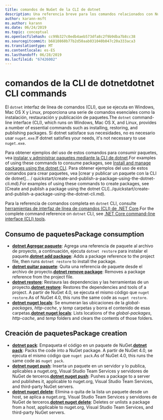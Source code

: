 ```yaml
---
title: comandos de NuGet de la CLI de dotnet
description: Una referencia breve para los comandos relacionados con NuGet mediante la interfaz de línea de comandos de dotnet.
author: karann-msft
ms.author: karann
ms.date: 06/24/2019
ms.topic: conceptual
ms.openlocfilehash: cc99b327c0edb4aeb573dfa8c2f9b9dba7b8cc38
ms.sourcegitcommit: b6810860b77b2d50aab031040b047c20a333aca3
ms.translationtype: MT
ms.contentlocale: es-ES
ms.lasthandoff: 06/28/2019
ms.locfileid: "67426002"
---
```

# <a name="dotnet-cli-commands"></a><span data-ttu-id="89077-103">comandos de la CLI de dotnet</span><span class="sxs-lookup"><span data-stu-id="89077-103">dotnet CLI commands</span></span>

<span data-ttu-id="89077-104">El `dotnet` interfaz de línea de comandos (CLI), que se ejecuta en Windows, Mac OS X y Linux, proporciona una serie de comandos esenciales como la instalación, restauración y publicación de paquetes.</span><span class="sxs-lookup"><span data-stu-id="89077-104">The `dotnet` command-line interface (CLI), which runs on Windows, Mac OS X, and Linux, provides a number of essential commands such as installing, restoring, and publishing packages.</span></span> <span data-ttu-id="89077-105">Si dotnet satisface sus necesidades, no es necesario usar `nuget.exe`.</span><span class="sxs-lookup"><span data-stu-id="89077-105">If dotnet satisfies your needs, it's not necessary to use `nuget.exe`.</span></span>

<span data-ttu-id="89077-106">Para obtener ejemplos del uso de estos comandos para consumir paquetes, vea [instalar y administrar paquetes mediante la CLI de dotnet](../consume-packages/install-use-packages-dotnet-cli.md).</span><span class="sxs-lookup"><span data-stu-id="89077-106">For examples of using these commands to consume packages, see [Install and manage packages using the dotnet CLI](../consume-packages/install-use-packages-dotnet-cli.md).</span></span> <span data-ttu-id="89077-107">Para obtener ejemplos del uso de estos comandos para crear paquetes, vea [crear y publicar un paquete con la CLI de dotnet]... / quickstart/create-and-publish-a-package-using-the-dotnet-cli.md).</span><span class="sxs-lookup"><span data-stu-id="89077-107">For examples of using these commands to create packages, see [Create and publish a package using the dotnet CLI]../quickstart/create-and-publish-a-package-using-the-dotnet-cli.md).</span></span>

<span data-ttu-id="89077-108">Para la referencia de comandos completa en `dotnet` CLI, consulte [herramientas de interfaz de línea de comandos (CLI) de .NET Core](/dotnet/core/tools/?tabs=netcore2x).</span><span class="sxs-lookup"><span data-stu-id="89077-108">For the complete command reference on `dotnet` CLI, see [.NET Core command-line interface (CLI) tools](/dotnet/core/tools/?tabs=netcore2x).</span></span>

## <a name="package-consumption"></a><span data-ttu-id="89077-109">Consumo de paquetes</span><span class="sxs-lookup"><span data-stu-id="89077-109">Package consumption</span></span>

- <span data-ttu-id="89077-110">[**dotnet Agregar paquete**](/dotnet/core/tools/dotnet-add-package): Agrega una referencia de paquete al archivo de proyecto, a continuación, ejecuta `dotnet restore` para instalar el paquete.</span><span class="sxs-lookup"><span data-stu-id="89077-110">[**dotnet add package**](/dotnet/core/tools/dotnet-add-package): Adds a package reference to the project file, then runs `dotnet restore` to install the package.</span></span>
- <span data-ttu-id="89077-111">[**dotnet quitar paquete**](/dotnet/core/tools/dotnet-remove-package): Quita una referencia de paquete desde el archivo de proyecto.</span><span class="sxs-lookup"><span data-stu-id="89077-111">[**dotnet remove package**](/dotnet/core/tools/dotnet-remove-package): Removes a package reference from the project file.</span></span>
- <span data-ttu-id="89077-112">[**dotnet restore**](/dotnet/core/tools/dotnet-restore?tabs=netcore2x): Restaura las dependencias y las herramientas de un proyecto.</span><span class="sxs-lookup"><span data-stu-id="89077-112">[**dotnet restore**](/dotnet/core/tools/dotnet-restore?tabs=netcore2x): Restores the dependencies and tools of a project.</span></span> <span data-ttu-id="89077-113">A partir de NuGet 4.0, se ejecuta el mismo código que `nuget restore`.</span><span class="sxs-lookup"><span data-stu-id="89077-113">As of NuGet 4.0, this runs the same code as `nuget restore`.</span></span>
- <span data-ttu-id="89077-114">[**dotnet nuget locals**](/dotnet/core/tools/dotnet-nuget-locals): Se enumeran las ubicaciones de la *global-packages*, *http-cache*, y *temp* carpetas y borra el contenido de esas carpetas.</span><span class="sxs-lookup"><span data-stu-id="89077-114">[**dotnet nuget locals**](/dotnet/core/tools/dotnet-nuget-locals): Lists locations of the *global-packages*, *http-cache*, and *temp* folders and clears the contents of those folders.</span></span>

## <a name="package-creation"></a><span data-ttu-id="89077-115">Creación de paquetes</span><span class="sxs-lookup"><span data-stu-id="89077-115">Package creation</span></span>

- <span data-ttu-id="89077-116">[**dotnet pack**](/dotnet/core/tools/dotnet-pack?tabs=netcore2x): Empaqueta el código en un paquete de NuGet.</span><span class="sxs-lookup"><span data-stu-id="89077-116">[**dotnet pack**](/dotnet/core/tools/dotnet-pack?tabs=netcore2x): Packs the code into a NuGet package.</span></span> <span data-ttu-id="89077-117">A partir de NuGet 4.0, se ejecuta el mismo código que `nuget pack`.</span><span class="sxs-lookup"><span data-stu-id="89077-117">As of NuGet 4.0, this runs the same code as `nuget pack`.</span></span>
- <span data-ttu-id="89077-118">[**dotnet nuget push**](/dotnet/core/tools/dotnet-nuget-push): Inserta un paquete en un servidor y lo publica, aplicables a nuget.org, Visual Studio Team Services y servidores de NuGet de terceros.</span><span class="sxs-lookup"><span data-stu-id="89077-118">[**dotnet nuget push**](/dotnet/core/tools/dotnet-nuget-push): Pushes a package to a server and publishes it, applicable to nuget.org, Visual Studio Team Services, and third-party NuGet servers.</span></span>
- <span data-ttu-id="89077-119">[**dotnet nuget delete**](/dotnet/core/tools/dotnet-nuget-delete): Elimina o quita de la lista un paquete desde un host, se aplica a nuget.org, Visual Studio Team Services y servidores de NuGet de terceros.</span><span class="sxs-lookup"><span data-stu-id="89077-119">[**dotnet nuget delete**](/dotnet/core/tools/dotnet-nuget-delete): Deletes or unlists a package from a host, applicable to nuget.org, Visual Studio Team Services, and third-party NuGet servers.</span></span>
